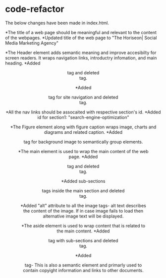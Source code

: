 # code-refactor
The below changes have been made in index.html.

*The title of a web page should be meaningful and relevant to the content of the webpages.
*Updated title of the web page to "The Horiseon| Social Media Marketing Agency"

*The Header element adds semantic meaning and improve accesibilty for screen readers. It wraps navigation      links, introductry infomation, and main heading.
*Added <header> tag and deleted <div> tag.

*Added <nav> tag for site navigation and deleted <div> tag.

*All the nav links should be assocaited with respective section's id.
*Added id for section1: "search-engine-optimization"

*The Figure element along with figure caption wraps image, charts and diagrams and related caption.
*Added <figure> tag for background image to semantically group elements.

*The main element is used to wrap the main content of the web page.
*Added <main> tag and deleted <div> tag.

*Added sub-sections <section> tags inside the main section and deleted <div> tag.

*Added "alt" attribute to all the image tags- alt text describes the content of the image. If in case image fails to load then alternative image text will be displayed.

*The aside element is used to wrap content that is related to the main content.
*Added <aside> tag with sub-sections and deleted <div> tag.

*Added <footer> tag- This is also a semantic element and primarly used to contain copyight information and links to other documents.